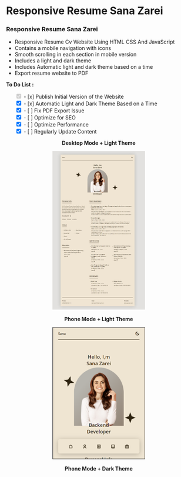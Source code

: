 # Responsive Resume Sana Zarei
### Responsive Resume Sana Zarei

- Responsive Resume Cv Website Using HTML CSS And JavaScript
- Contains a mobile navigation with icons
- Smooth scrolling in each section in mobile version
- Includes a light and dark theme
- Includes Automatic light and dark theme based on a time
- Export resume website to PDF

**To Do List :**
<ul style="list-style-type:none;">
    <li><input type="checkbox" checked disabled> - [x] Publish Initial Version of the Website </li>
    <li><input type="checkbox" checked> - [x] Automatic Light and Dark Theme Based on a Time </li>
    <li><input type="checkbox" checked> - [ ] Fix PDF Export Issue </li>
    <li><input type="checkbox" checked> - [ ] Optimize for SEO </li>
    <li><input type="checkbox" checked> - [ ] Optimize Performance </li>
    <li><input type="checkbox" checked> - [ ] Regularly Update Content </li>
</ul>

<p align="center">
  <strong>Desktop Mode + Light Theme</strong>
</p>

<p align="center">
  <img src="Screenshot/ScreenShot1.jpg" width="50%" alt="Desktop Mode + Light Theme">
</p>

<p align="center">
  <strong>Phone Mode + Light Theme</strong>
</p>

<p align="center">
  <img src="Screenshot/ScreenShot2.png" width="50%" alt="Phone Mode + Light Theme">
</p>

<p align="center">
  <strong>Phone Mode + Dark Theme</strong>
</p>
